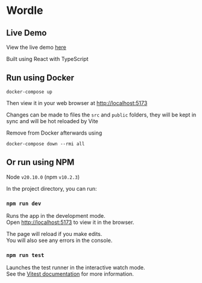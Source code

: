 # Wordle 

## Live Demo

View the live demo [here](https://chris-pomeroy.github.io/wordle/)

Built using React with TypeScript

## Run using Docker

```
docker-compose up
```
Then view it in your web browser at [http://localhost:5173](http://localhost:5173)

Changes can be made to files the `src` and `public` folders, they will be kept in sync and will be hot reloaded by Vite

Remove from Docker afterwards using
```
docker-compose down --rmi all
```

## Or run using NPM

Node `v20.10.0` (npm `v10.2.3`)

In the project directory, you can run:

### `npm run dev`

Runs the app in the development mode.\
Open [http://localhost:5173](http://localhost:5173) to view it in the browser.

The page will reload if you make edits.\
You will also see any errors in the console.

### `npm run test`

Launches the test runner in the interactive watch mode.\
See the [Vitest documentation](https://vitest.dev/guide/features.html) for more information.
